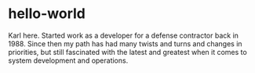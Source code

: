 # hello-world
Karl here. Started work as a developer for a defense contractor back in 1988. Since then my path has had many twists and turns and changes in priorities, but still fascinated with the latest and greatest when it comes to system development and operations.
